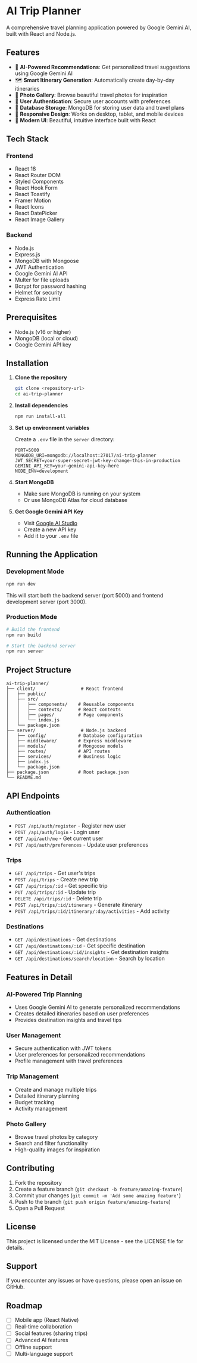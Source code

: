 # AI Trip Planner

A comprehensive travel planning application powered by Google Gemini AI, built with React and Node.js.

## Features

- 🤖 **AI-Powered Recommendations**: Get personalized travel suggestions using Google Gemini AI
- 🗺️ **Smart Itinerary Generation**: Automatically create day-by-day itineraries
- 📸 **Photo Gallery**: Browse beautiful travel photos for inspiration
- 👤 **User Authentication**: Secure user accounts with preferences
- 💾 **Database Storage**: MongoDB for storing user data and travel plans
- 📱 **Responsive Design**: Works on desktop, tablet, and mobile devices
- 🎨 **Modern UI**: Beautiful, intuitive interface built with React

## Tech Stack

### Frontend
- React 18
- React Router DOM
- Styled Components
- React Hook Form
- React Toastify
- Framer Motion
- React Icons
- React DatePicker
- React Image Gallery

### Backend
- Node.js
- Express.js
- MongoDB with Mongoose
- JWT Authentication
- Google Gemini AI API
- Multer for file uploads
- Bcrypt for password hashing
- Helmet for security
- Express Rate Limit

## Prerequisites

- Node.js (v16 or higher)
- MongoDB (local or cloud)
- Google Gemini API key

## Installation

1. **Clone the repository**
   ```bash
   git clone <repository-url>
   cd ai-trip-planner
   ```

2. **Install dependencies**
   ```bash
   npm run install-all
   ```

3. **Set up environment variables**
   
   Create a `.env` file in the `server` directory:
   ```env
   PORT=5000
   MONGODB_URI=mongodb://localhost:27017/ai-trip-planner
   JWT_SECRET=your-super-secret-jwt-key-change-this-in-production
   GEMINI_API_KEY=your-gemini-api-key-here
   NODE_ENV=development
   ```

4. **Start MongoDB**
   - Make sure MongoDB is running on your system
   - Or use MongoDB Atlas for cloud database

5. **Get Google Gemini API Key**
   - Visit [Google AI Studio](https://makersuite.google.com/app/apikey)
   - Create a new API key
   - Add it to your `.env` file

## Running the Application

### Development Mode
```bash
npm run dev
```

This will start both the backend server (port 5000) and frontend development server (port 3000).

### Production Mode
```bash
# Build the frontend
npm run build

# Start the backend server
npm run server
```

## Project Structure

```
ai-trip-planner/
├── client/                 # React frontend
│   ├── public/
│   ├── src/
│   │   ├── components/    # Reusable components
│   │   ├── contexts/      # React contexts
│   │   ├── pages/         # Page components
│   │   └── index.js
│   └── package.json
├── server/                 # Node.js backend
│   ├── config/            # Database configuration
│   ├── middleware/        # Express middleware
│   ├── models/            # Mongoose models
│   ├── routes/            # API routes
│   ├── services/          # Business logic
│   ├── index.js
│   └── package.json
├── package.json           # Root package.json
└── README.md
```

## API Endpoints

### Authentication
- `POST /api/auth/register` - Register new user
- `POST /api/auth/login` - Login user
- `GET /api/auth/me` - Get current user
- `PUT /api/auth/preferences` - Update user preferences

### Trips
- `GET /api/trips` - Get user's trips
- `POST /api/trips` - Create new trip
- `GET /api/trips/:id` - Get specific trip
- `PUT /api/trips/:id` - Update trip
- `DELETE /api/trips/:id` - Delete trip
- `POST /api/trips/:id/itinerary` - Generate itinerary
- `POST /api/trips/:id/itinerary/:day/activities` - Add activity

### Destinations
- `GET /api/destinations` - Get destinations
- `GET /api/destinations/:id` - Get specific destination
- `GET /api/destinations/:id/insights` - Get destination insights
- `GET /api/destinations/search/location` - Search by location

## Features in Detail

### AI-Powered Trip Planning
- Uses Google Gemini AI to generate personalized recommendations
- Creates detailed itineraries based on user preferences
- Provides destination insights and travel tips

### User Management
- Secure authentication with JWT tokens
- User preferences for personalized recommendations
- Profile management with travel preferences

### Trip Management
- Create and manage multiple trips
- Detailed itinerary planning
- Budget tracking
- Activity management

### Photo Gallery
- Browse travel photos by category
- Search and filter functionality
- High-quality images for inspiration

## Contributing

1. Fork the repository
2. Create a feature branch (`git checkout -b feature/amazing-feature`)
3. Commit your changes (`git commit -m 'Add some amazing feature'`)
4. Push to the branch (`git push origin feature/amazing-feature`)
5. Open a Pull Request

## License

This project is licensed under the MIT License - see the LICENSE file for details.

## Support

If you encounter any issues or have questions, please open an issue on GitHub.

## Roadmap

- [ ] Mobile app (React Native)
- [ ] Real-time collaboration
- [ ] Social features (sharing trips)
- [ ] Advanced AI features
- [ ] Offline support
- [ ] Multi-language support
